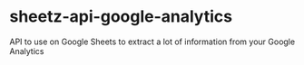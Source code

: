 # sheetz-api-google-analytics
API to use on Google Sheets to extract a lot of information from your Google Analytics
